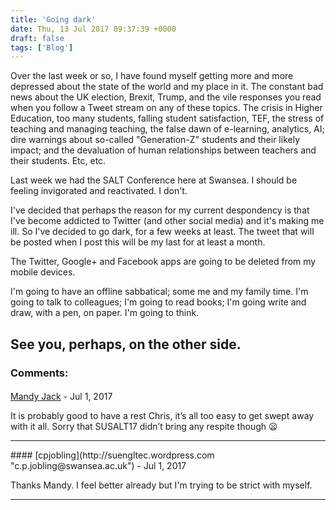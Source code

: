 ```yaml
---
title: 'Going dark'
date: Thu, 13 Jul 2017 09:37:39 +0000
draft: false
tags: ['Blog']
---
```


Over the last week or so, I have found myself getting more and more depressed about the state of the world and my place in it. The constant bad news about the UK election, Brexit, Trump, and the vile responses you read when you follow a Tweet stream on any of these topics. The crisis in Higher Education, too many students, falling student satisfaction, TEF, the stress of teaching and managing teaching, the false dawn of e-learning, analytics, AI; dire warnings about so-called "Generation-Z" students and their likely impact; and the devaluation of human relationships between teachers and their students. Etc, etc.

Last week we had the SALT Conference here at Swansea. I should be feeling invigorated and reactivated. I don't.

I've decided that perhaps the reason for my current despondency is that I've become addicted to Twitter (and other social media) and it's making me ill. So I've decided to go dark, for a few weeks at least. The tweet that will be posted when I post this will be my last for at least a month.

The Twitter, Google+ and Facebook apps are going to be deleted from my mobile devices.

I'm going to have an offline sabbatical; some me and my family time. I'm going to talk to colleagues; I'm going to read books; I'm going write and draw, with a pen, on paper. I'm going to think.

See you, perhaps, on the other side.
---
### Comments:
#### 
[Mandy Jack]( "m.j.jack@swansea.ac.uk") - <time datetime="2017-07-17 08:11:29">Jul 1, 2017</time>

It is probably good to have a rest Chris, it’s all too easy to get swept away with it all. Sorry that SUSALT17 didn’t bring any respite though 😦
<hr />
#### 
[cpjobling](http://suengltec.wordpress.com "c.p.jobling@swansea.ac.uk") - <time datetime="2017-07-17 08:21:35">Jul 1, 2017</time>

Thanks Mandy. I feel better already but I'm trying to be strict with myself.
<hr />
